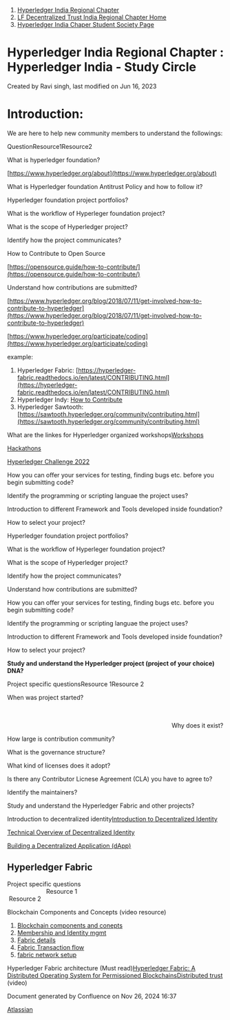 1. [Hyperledger India Regional Chapter](index.html)
2. [LF Decentralized Trust India Regional Chapter Home](LF-Decentralized-Trust-India-Regional-Chapter-Home_19169282.html)
3. [Hyperledger India Chaper Student Society Page](Hyperledger-India-Chaper-Student-Society-Page_19169775.html)

# Hyperledger India Regional Chapter : Hyperledger India - Study Circle

Created by Ravi singh, last modified on Jun 16, 2023

# Introduction:

We are here to help new community members to understand the followings:

QuestionResource1Resource2

What is hyperledger foundation?

[https://www.hyperledger.org/about](https://www.hyperledger.org/about)

What is Hyperledger foundation Antitrust Policy and how to follow it?

Hyperledger foundation project portfolios?

What is the workflow of Hyperleger foundation project?

What is the scope of Hyperledger project?

Identify how the project communicates?

How to Contribute to Open Source

[https://opensource.guide/how-to-contribute/](https://opensource.guide/how-to-contribute/)

Understand how contributions are submitted?

[https://www.hyperledger.org/blog/2018/07/11/get-involved-how-to-contribute-to-hyperledger](https://www.hyperledger.org/blog/2018/07/11/get-involved-how-to-contribute-to-hyperledger)

[https://www.hyperledger.org/participate/coding](https://www.hyperledger.org/participate/coding)

example:

1. Hyperledger Fabric: [https://hyperledger-fabric.readthedocs.io/en/latest/CONTRIBUTING.html](https://hyperledger-fabric.readthedocs.io/en/latest/CONTRIBUTING.html)
2. Hyperledger Indy: [How to Contribute](https://lf-hyperledger.atlassian.net/wiki/spaces/indy/pages/19464766/How+to+Contribute)
3. Hyperledger Sawtooth: [https://sawtooth.hyperledger.org/community/contributing.html](https://sawtooth.hyperledger.org/community/contributing.html)

What are the linkes for Hyperledger organized workshops[Workshops](https://lf-hyperledger.atlassian.net/wiki/spaces/events/pages/21790888/Workshops)

[Hackathons](https://lf-hyperledger.atlassian.net/wiki/spaces/events/pages/21791103/Hackathons)

[Hyperledger Challenge 2022](https://lf-hyperledger.atlassian.net/wiki/spaces/events/pages/21792351/Hyperledger+Challenge+2022)

How you can offer your services for testing, finding bugs etc. before you begin submitting code?

Identify the programming or scripting languae the project uses?

Introduction to different Framework and Tools developed inside foundation?

How to select your project?

Hyperledger foundation project portfolios?

What is the workflow of Hyperleger foundation project?

What is the scope of Hyperledger project?

Identify how the project communicates?

Understand how contributions are submitted?

How you can offer your services for testing, finding bugs etc. before you begin submitting code?

Identify the programming or scripting languae the project uses?

Introduction to different Framework and Tools developed inside foundation?

How to select your project?

**Study and understand the Hyperledger project (project of your choice) DNA?**

Project specific questionsResource 1Resource 2

When was project started?                                                                                                                                 

                                                                                                                                                                                                                                 Why does it exist?

How large is contribution community?

What is the governance structure?

What kind of licenses does it adopt?

Is there any Contributor Licnese Agreement (CLA) you have to agree to?

Identify the maintainers?

Study and understand the Hyperledger Fabric and other projects?

Introduction to decentralized identity[Introduction to Decentralized Identity](https://lf-hyperledger.atlassian.net/wiki/spaces/events/pages/21793777/Introduction+to+Decentralized+Identity)

[Technical Overview of Decentralized Identity](https://lf-hyperledger.atlassian.net/wiki/spaces/events/pages/21793782/Technical+Overview+of+Decentralized+Identity)

[Building a Decentralized Application (dApp)](https://lf-hyperledger.atlassian.net/wiki/spaces/events/pages/21793925/Building+a+Decentralized+Application+dApp)

## Hyperledger Fabric

Project specific questions                                                                                                           Resource 1                                                                                     Resource 2                                                                              

Blockchain Components and Concepts (video resource)

1. [Blockchain components and conepts](https://www.youtube.com/watch?v=TOlv1nRDdfs&list=PLyqSpQzTE6M8wy_JBTgplS_HGuOYU1qkm&index=1&pp=iAQB)
2. [Membership and Identity mgmt](https://www.youtube.com/watch?v=4ujj5knD3pg&list=PLyqSpQzTE6M8wy_JBTgplS_HGuOYU1qkm&index=3&pp=iAQB)
3. [Fabric details](https://www.youtube.com/watch?v=xjliVltyLRk&list=PLyqSpQzTE6M8wy_JBTgplS_HGuOYU1qkm&index=4&pp=iAQB)
4. [Fabric Transaction flow](https://www.youtube.com/watch?v=nBXr7dLXAbE&list=PLyqSpQzTE6M8wy_JBTgplS_HGuOYU1qkm&index=5&pp=iAQB)
5. [fabric network setup](https://www.youtube.com/watch?v=eWIa-hfn2WE&list=PLyqSpQzTE6M8wy_JBTgplS_HGuOYU1qkm&index=12&pp=iAQB)

Hyperledger Fabric architecture (Must read)[Hyperledger Fabric: A Distributed Operating System for Permissioned Blockchains](https://arxiv.org/pdf/1801.10228)[Distributed trust](https://youtu.be/gCyVvVc057M) (video)

Document generated by Confluence on Nov 26, 2024 16:37

[Atlassian](http://www.atlassian.com/)
